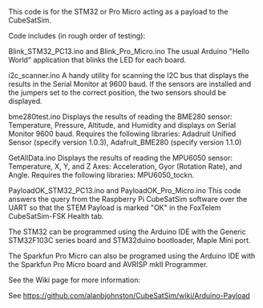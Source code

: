 This code is for the STM32 or Pro Micro acting as a payload to the CubeSatSim.

Code includes (in rough order of testing):

Blink_STM32_PC13.ino and Blink_Pro_Micro.ino  The usual Arduino "Hello World" application that blinks the LED for each board.

i2c_scanner.ino  A handy utility for scanning the I2C bus that displays the results in the Serial Monitor at 9600 baud.  If the sensors are installed and the jumpers set to the correct position, the two sensors should be displayed.

bme280test.ino Displays the results of reading the BME280 sensor: Temperature, Pressure, Altitude, and Humidity and displays on Serial Monitor 9600 baud.  Requires the following libraries: Adadruit Unified Sensor (specify version 1.0.3), Adafruit_BME280 (specify version 1.1.0)

GetAllData.ino Displays the results of reading the MPU6050 sensor: Temperature, X, Y, and Z Axes: Acceleration, Gyor (Rotation Rate), and Angle.  Requires the following libraries: MPU6050_tockn.

PayloadOK_STM32_PC13.ino and PayloadOK_Pro_Micro.ino  This code answers the query from the Raspberry Pi CubeSatSim software over the UART so that the STEM Payload is marked "OK" in the FoxTelem CubeSatSim-FSK Health tab. 

The STM32 can be programmed using the Arduino IDE with the Generic STM32F103C series board and STM32duino bootloader, Maple Mini port.

The Sparkfun Pro Micro can also be programed using the Arduino IDE with the Sparkfun Pro Micro board and AVRISP mkII Programmer.

See the Wiki page for more information:

See https://github.com/alanbjohnston/CubeSatSim/wiki/Arduino-Payload 



